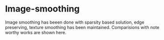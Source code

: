 # Image-smoothing
Image smoothing has beeen done with sparsity based solution, edge preserving, texture smoothing has been maintained. Comparisions with note worthy works are shown here.
